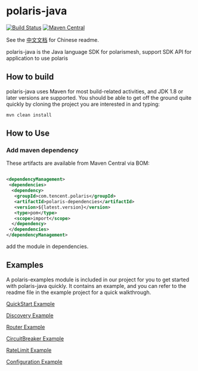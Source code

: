 polaris-java
========================================
[![Build Status](https://github.com/polarismesh/polaris-java/actions/workflows/testing.yml/badge.svg)](https://github.com/PolarisMesh/polaris-java/actions/workflows/testing.yml)
[![Maven Central](https://img.shields.io/maven-central/v/com.tencent.polaris/polaris-dependencies?label=Maven%20Central)](https://search.maven.org/search?q=g:com.tencent.polaris%20AND%20a:polaris-dependencies)

See the [中文文档](https://github.com/polarismesh/polaris-java/blob/master/README-zh.md) for Chinese readme.

polaris-java is the Java language SDK for polarismesh, support SDK API for application to use polaris

## How to build

polaris-java uses Maven for most build-related activities, and JDK 1.8 or later versions are supported.
You should be able to get off the ground quite quickly by cloning the project you are interested in
and typing:

 ```
 mvn clean install
 ```

## How to Use

### Add maven dependency

These artifacts are available from Maven Central via BOM:

```xml

<dependencyManagement>
 <dependencies>
  <dependency>
   <groupId>com.tencent.polaris</groupId>
   <artifactId>polaris-dependencies</artifactId>
   <version>${latest.version}</version>
   <type>pom</type>
   <scope>import</scope>
  </dependency>
 </dependencies>
</dependencyManagement>
```

add the module in dependencies.

## Examples

A polaris-examples module is included in our project for you to get started with polaris-java
quickly. It contains an example, and you can refer to the readme file in the example project for a
quick walkthrough.

[QuickStart Example](https://github.com/polarismesh/polaris-java/tree/main/polaris-examples/quickstart-example)

[Discovery Example](https://github.com/polarismesh/polaris-java/tree/main/polaris-examples/discovery-example)

[Router Example](https://github.com/polarismesh/polaris-java/tree/main/polaris-examples/router-example)
 
 [CircuitBreaker Example](https://github.com/polarismesh/polaris-java/tree/main/polaris-examples/circuitbreaker-example)
 
 [RateLimit Example](https://github.com/polarismesh/polaris-java/tree/main/polaris-examples/ratelimit-example)
 
[Configuration Example](https://github.com/polarismesh/polaris-java/tree/main/polaris-examples/configuration-example)
